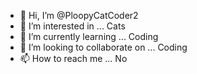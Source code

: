 - 👋 Hi, I’m @PloopyCatCoder2
- 👀 I’m interested in ... Cats
- 🌱 I’m currently learning ... Coding
- 💞️ I’m looking to collaborate on ... Coding
- 📫 How to reach me ... No

<!---
PloopyCatCoder2/PloopyCatCoder2 is a ✨ special ✨ repository because its `README.md` (this file) appears on your GitHub profile.
You can click the Preview link to take a look at your changes.
--->
